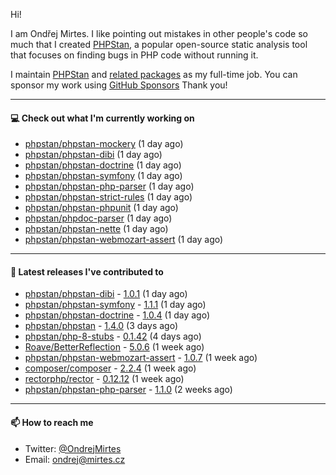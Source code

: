 Hi!

I am Ondřej Mirtes. I like pointing out mistakes in other people's code so much that I created [PHPStan](https://phpstan.org/), a popular open-source static analysis tool that focuses on finding bugs in PHP code without running it.

I maintain [PHPStan](https://github.com/phpstan/phpstan) and [related packages](https://github.com/phpstan/) as my full-time job. You can sponsor my work using [GitHub Sponsors](https://github.com/sponsors/ondrejmirtes) Thank you!

---

#### 💻 Check out what I'm currently working on

- [phpstan/phpstan-mockery](https://github.com/phpstan/phpstan-mockery) (1 day ago)
- [phpstan/phpstan-dibi](https://github.com/phpstan/phpstan-dibi) (1 day ago)
- [phpstan/phpstan-doctrine](https://github.com/phpstan/phpstan-doctrine) (1 day ago)
- [phpstan/phpstan-symfony](https://github.com/phpstan/phpstan-symfony) (1 day ago)
- [phpstan/phpstan-php-parser](https://github.com/phpstan/phpstan-php-parser) (1 day ago)
- [phpstan/phpstan-strict-rules](https://github.com/phpstan/phpstan-strict-rules) (1 day ago)
- [phpstan/phpstan-phpunit](https://github.com/phpstan/phpstan-phpunit) (1 day ago)
- [phpstan/phpdoc-parser](https://github.com/phpstan/phpdoc-parser) (1 day ago)
- [phpstan/phpstan-nette](https://github.com/phpstan/phpstan-nette) (1 day ago)
- [phpstan/phpstan-webmozart-assert](https://github.com/phpstan/phpstan-webmozart-assert) (1 day ago)

---

#### 🔭 Latest releases I've contributed to

- [phpstan/phpstan-dibi](https://github.com/phpstan/phpstan-dibi) - [1.0.1](https://github.com/phpstan/phpstan-dibi/releases/tag/1.0.1) (1 day ago)
- [phpstan/phpstan-symfony](https://github.com/phpstan/phpstan-symfony) - [1.1.1](https://github.com/phpstan/phpstan-symfony/releases/tag/1.1.1) (1 day ago)
- [phpstan/phpstan-doctrine](https://github.com/phpstan/phpstan-doctrine) - [1.0.4](https://github.com/phpstan/phpstan-doctrine/releases/tag/1.0.4) (1 day ago)
- [phpstan/phpstan](https://github.com/phpstan/phpstan) - [1.4.0](https://github.com/phpstan/phpstan/releases/tag/1.4.0) (3 days ago)
- [phpstan/php-8-stubs](https://github.com/phpstan/php-8-stubs) - [0.1.42](https://github.com/phpstan/php-8-stubs/releases/tag/0.1.42) (4 days ago)
- [Roave/BetterReflection](https://github.com/Roave/BetterReflection) - [5.0.6](https://github.com/Roave/BetterReflection/releases/tag/5.0.6) (1 week ago)
- [phpstan/phpstan-webmozart-assert](https://github.com/phpstan/phpstan-webmozart-assert) - [1.0.7](https://github.com/phpstan/phpstan-webmozart-assert/releases/tag/1.0.7) (1 week ago)
- [composer/composer](https://github.com/composer/composer) - [2.2.4](https://github.com/composer/composer/releases/tag/2.2.4) (1 week ago)
- [rectorphp/rector](https://github.com/rectorphp/rector) - [0.12.12](https://github.com/rectorphp/rector/releases/tag/0.12.12) (1 week ago)
- [phpstan/phpstan-php-parser](https://github.com/phpstan/phpstan-php-parser) - [1.1.0](https://github.com/phpstan/phpstan-php-parser/releases/tag/1.1.0) (2 weeks ago)

---

#### 📫 How to reach me

- Twitter: [@OndrejMirtes](https://twitter.com/ondrejmirtes)
- Email: [ondrej@mirtes.cz](mailto:ondrej@mirtes.cz)

